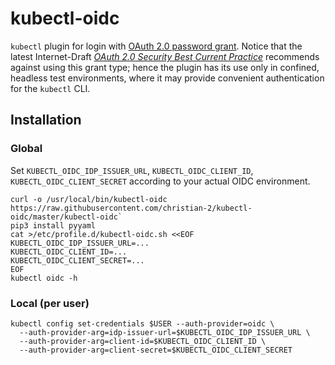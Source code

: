 # kubectl-oidc

`kubectl` plugin for login with
[OAuth 2.0 password grant](https://oauth.net/2/grant-types/password/).
Notice that the latest Internet-Draft
[*OAuth 2.0 Security Best Current Practice*](https://tools.ietf.org/html/draft-ietf-oauth-security-topics-13#section-3.4)
recommends against using this grant type; hence the plugin has its use only in confined, headless test environments,
where it may provide convenient authentication for the `kubectl` CLI.

## Installation

### Global

Set `KUBECTL_OIDC_IDP_ISSUER_URL`, `KUBECTL_OIDC_CLIENT_ID`, `KUBECTL_OIDC_CLIENT_SECRET` according to your actual
OIDC environment.

```
curl -o /usr/local/bin/kubectl-oidc https://raw.githubusercontent.com/christian-2/kubectl-oidc/master/kubectl-oidc`
pip3 install pyyaml
cat >/etc/profile.d/kubectl-oidc.sh <<EOF
KUBECTL_OIDC_IDP_ISSUER_URL=...
KUBECTL_OIDC_CLIENT_ID=...
KUBECTL_OIDC_CLIENT_SECRET=...
EOF
kubectl oidc -h
```

### Local (per user)

```
kubectl config set-credentials $USER --auth-provider=oidc \
  --auth-provider-arg=idp-issuer-url=$KUBECTL_OIDC_IDP_ISSUER_URL \
  --auth-provider-arg=client-id=$KUBECTL_OIDC_CLIENT_ID \
  --auth-provider-arg=client-secret=$KUBECTL_OIDC_CLIENT_SECRET
```

